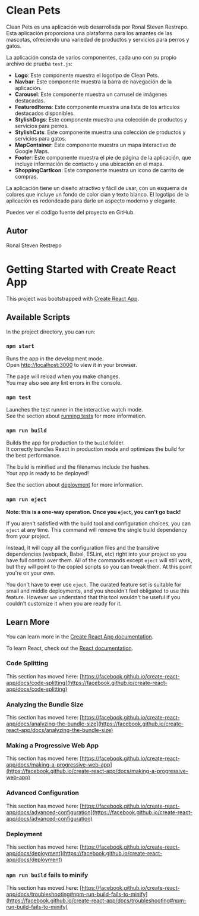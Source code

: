 # Clean Pets

Clean Pets es una aplicación web desarrollada por Ronal Steven Restrepo. Esta aplicación proporciona una plataforma para los amantes de las mascotas, ofreciendo una variedad de productos y servicios para perros y gatos.

La aplicación consta de varios componentes, cada uno con su propio archivo de prueba `test.js`:

- **Logo**: Este componente muestra el logotipo de Clean Pets.
- **Navbar**: Este componente muestra la barra de navegación de la aplicación.
- **Carousel**: Este componente muestra un carrusel de imágenes destacadas.
- **FeaturedItems**: Este componente muestra una lista de los artículos destacados disponibles.
- **StylishDogs**: Este componente muestra una colección de productos y servicios para perros.
- **StylishCats**: Este componente muestra una colección de productos y servicios para gatos.
- **MapContainer**: Este componente muestra un mapa interactivo de Google Maps.
- **Footer**: Este componente muestra el pie de página de la aplicación, que incluye información de contacto y una ubicación en el mapa.
- **ShoppingCartIcon**: Este componente muestra un icono de carrito de compras.

La aplicación tiene un diseño atractivo y fácil de usar, con un esquema de colores que incluye un fondo de color cian y texto blanco. El logotipo de la aplicación es redondeado para darle un aspecto moderno y elegante.

Puedes ver el código fuente del proyecto en GitHub.

## Autor

Ronal Steven Restrepo


# Getting Started with Create React App

This project was bootstrapped with [Create React App](https://github.com/facebook/create-react-app).

## Available Scripts

In the project directory, you can run:

### `npm start`

Runs the app in the development mode.\
Open [http://localhost:3000](http://localhost:3000) to view it in your browser.

The page will reload when you make changes.\
You may also see any lint errors in the console.

### `npm test`

Launches the test runner in the interactive watch mode.\
See the section about [running tests](https://facebook.github.io/create-react-app/docs/running-tests) for more information.

### `npm run build`

Builds the app for production to the `build` folder.\
It correctly bundles React in production mode and optimizes the build for the best performance.

The build is minified and the filenames include the hashes.\
Your app is ready to be deployed!

See the section about [deployment](https://facebook.github.io/create-react-app/docs/deployment) for more information.

### `npm run eject`

**Note: this is a one-way operation. Once you `eject`, you can't go back!**

If you aren't satisfied with the build tool and configuration choices, you can `eject` at any time. This command will remove the single build dependency from your project.

Instead, it will copy all the configuration files and the transitive dependencies (webpack, Babel, ESLint, etc) right into your project so you have full control over them. All of the commands except `eject` will still work, but they will point to the copied scripts so you can tweak them. At this point you're on your own.

You don't have to ever use `eject`. The curated feature set is suitable for small and middle deployments, and you shouldn't feel obligated to use this feature. However we understand that this tool wouldn't be useful if you couldn't customize it when you are ready for it.

## Learn More

You can learn more in the [Create React App documentation](https://facebook.github.io/create-react-app/docs/getting-started).

To learn React, check out the [React documentation](https://reactjs.org/).

### Code Splitting

This section has moved here: [https://facebook.github.io/create-react-app/docs/code-splitting](https://facebook.github.io/create-react-app/docs/code-splitting)

### Analyzing the Bundle Size

This section has moved here: [https://facebook.github.io/create-react-app/docs/analyzing-the-bundle-size](https://facebook.github.io/create-react-app/docs/analyzing-the-bundle-size)

### Making a Progressive Web App

This section has moved here: [https://facebook.github.io/create-react-app/docs/making-a-progressive-web-app](https://facebook.github.io/create-react-app/docs/making-a-progressive-web-app)

### Advanced Configuration

This section has moved here: [https://facebook.github.io/create-react-app/docs/advanced-configuration](https://facebook.github.io/create-react-app/docs/advanced-configuration)

### Deployment

This section has moved here: [https://facebook.github.io/create-react-app/docs/deployment](https://facebook.github.io/create-react-app/docs/deployment)

### `npm run build` fails to minify

This section has moved here: [https://facebook.github.io/create-react-app/docs/troubleshooting#npm-run-build-fails-to-minify](https://facebook.github.io/create-react-app/docs/troubleshooting#npm-run-build-fails-to-minify)
